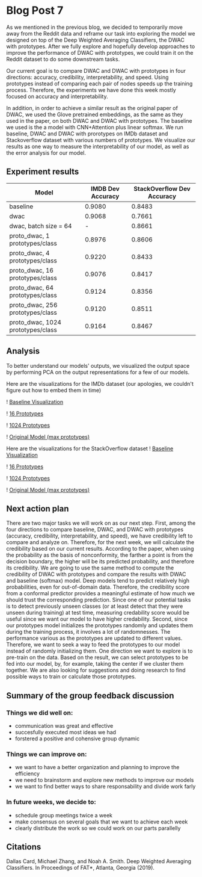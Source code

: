 # Blog Post 7
As we mentioned in the previous blog, we decided to temporarily move away from the Reddit data and reframe our task into exploring the model we designed on top of the Deep Weighted Averaging Classifiers, the DWAC with prototypes. After we fully explore and hopefully develop approaches to improve the performance of DWAC with prototypes, we could train it on the Reddit dataset to do some downstream tasks.

Our current goal is to compare DWAC and DWAC with prototypes in four directions: accuracy, credibility, interpretability, and speed. Using prototypes instead of comparing each pair of nodes speeds up the training process. Therefore, the experiments we have done this week mostly focused on accuracy and interpretability.

In addition, in order to achieve a similar result as the original paper of DWAC, we used the Glove pretrained embeddings, as the same as they used in the paper, on both DWAC and DWAC with prototypes. The baseline we used is the a model with CNN+Attention plus linear softmax. We run baseline, DWAC and DWAC with prorotypes on IMDb dataset and Stackoverflow dataset with various numbers of prototypes. We visualize our results as one way to measure the interpretability of our model, as well as the error analysis for our model.

## Experiment results
| Model                              |  IMDB Dev Accuracy | StackOverflow Dev Accuracy |
|------------------------------------|--------------------|----------------------------|
| baseline                           |             0.9080 |                     0.8483 |
| dwac                               |             0.9068 |                     0.7661 |
| dwac, batch size = 64              |                  - |                     0.8661 |
| proto_dwac, 1 prototypes/class     |             0.8976 |                     0.8606 |
| proto_dwac, 4 prototypes/class     |             0.9220 |                     0.8433 |
| proto_dwac, 16 prototypes/class    |             0.9076 |                     0.8417 |
| proto_dwac, 64 prototypes/class    |             0.9124 |                     0.8356 |
| proto_dwac, 256 prototypes/class   |             0.9120 |                     0.8511 |
| proto_dwac, 1024 prototypes/class  |             0.9164 |                     0.8467 |

## Analysis

To better understand our models' outputs, we visualized the output space by performing PCA on the output representations for a few of our models. 

Here are the visualizations for the IMDb dataset (our apologies, we couldn't figure out how to embed them in time)

! [Baseline Visualization](https://github.com/mikejqzhang/nlp_capstone_sp19/blob/master/plots/imdb_baseline_train.pdf?raw=true "Title")

! [16 Prototypes](https://github.com/mikejqzhang/nlp_capstone_sp19/blob/master/plots/imdb_16_train.pdf?raw=true "Title")

! [1024 Prototypes](https://github.com/mikejqzhang/nlp_capstone_sp19/blob/master/plots/imdb_1024_train.pdf?raw=true "Title")

! [Original Model (max prototypes)](https://github.com/mikejqzhang/nlp_capstone_sp19/blob/master/plots/imdb_max_train.pdf?raw=true "Title")

Here are the visualizations for the StackOverflow dataset
! [Baseline Visualization](https://github.com/mikejqzhang/nlp_capstone_sp19/blob/master/plots/stack_overflow_baseline_train.pdf?raw=true "Title")

! [16 Prototypes](https://github.com/mikejqzhang/nlp_capstone_sp19/blob/master/plots/stack_overflow_16_train.pdf?raw=true "Title")

! [1024 Prototypes](https://github.com/mikejqzhang/nlp_capstone_sp19/blob/master/plots/stack_overflow_1024_train.pdf?raw=true "Title")

! [Original Model (max prototypes)](https://github.com/mikejqzhang/nlp_capstone_sp19/blob/master/plots/stack_overflow_max_train.pdf?raw=true "Title")




## Next action plan
There are two major tasks we will work on as our next step.
First, among the four directions to compare baseline, DWAC, and DWAC with prototypes (accuracy, credibility, interpretability, and speed), we have credibility left to compare and analyze on. Therefore, for the next week, we will calculate the credibility based on our current results.
According to the paper, when using the probability as the basis of nonconformity, the farther a point is from the decision boundary, the higher will be its predicted probability, and therefore its credibility. We are going to use the same method to compute the credibility of DWAC with prototypes and compare the results with DWAC and baseline (softmax) model.
Deep models tend to predict relatively high probabilities, even for out-of-domain data. Therefore, the credibility score from a conformal predictor provides a meaningful estimate of how much we should trust the corresponding prediction. Since one of our potential tasks is to detect previously unseen classes (or at least detect that they were unseen during training) at test time, measuring credability score would be useful since we want our model to have higher credability.
Second, since our prototypes model initializes the prototypes randomly and updates them during the training process, it involves a lot of randomnesses. The performance various as the prototypes are updated to different values. Therefore, we want to seek a way to feed the prototypes to our model instead of randomly initializing them.
One direction we want to explore is to pre-train on the data. Based on the result, we can select prototypes to be fed into our model, by, for example, taking the center if we cluster them together. We are also looking for suggestions and doing research to find possible ways to train or calculate those prototypes.

## Summary of the group feedback discussion

### Things we did well on:
* communication was great and effective
* succesfully executed most ideas we had
* forstered a positive and cohensive group dynamic

### Things we can improve on:
* we want to have a better organization and planning to improve the efficiency
* we need to brainstorm and explore new methods to improve our models
* we want to find better ways to share responsability and divide work farly

### In future weeks, we decide to:
* schedule group meetings twice a week
* make consensus on several goals that we want to achieve each week
* clearly distribute the work so we could work on our parts parallelly

## Citations
Dallas Card, Michael Zhang, and Noah A. Smith. Deep Weighted Averaging Classifiers. In Proceedings of FAT*, Atlanta, Georgia (2019).
